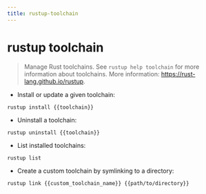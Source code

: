 ```yaml
---
title: rustup-toolchain
---
```

# rustup toolchain

> Manage Rust toolchains.
> See `rustup help toolchain` for more information about toolchains.
> More information: <https://rust-lang.github.io/rustup>.

- Install or update a given toolchain:

`rustup install {{toolchain}}`

- Uninstall a toolchain:

`rustup uninstall {{toolchain}}`

- List installed toolchains:

`rustup list`

- Create a custom toolchain by symlinking to a directory:

`rustup link {{custom_toolchain_name}} {{path/to/directory}}`
